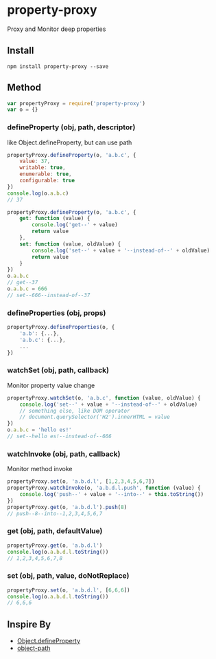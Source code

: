 property-proxy
===========

Proxy and Monitor deep properties 

## Install
```
npm install property-proxy --save
```

## Method
```javascript
var propertyProxy = require('property-proxy')
var o = {}
```

### defineProperty (obj, path, descriptor)
like Object.defineProperty, but can use path

```javascript
propertyProxy.defineProperty(o, 'a.b.c', {
	value: 37,
  	writable: true,
  	enumerable: true,
  	configurable: true
})
console.log(o.a.b.c)
// 37

propertyProxy.defineProperty(o, 'a.b.c', {
	get: function (value) {
		console.log('get--' + value)
		return value
	},
	set: function (value, oldValue) {
		console.log('set--' + value + '--instead-of--' + oldValue)
		return value
	}
})
o.a.b.c
// get--37
o.a.b.c = 666
// set--666--instead-of--37
```

### defineProperties (obj, props)
```javascript
propertyProxy.defineProperties(o, {
	'a.b': {...},
	'a.b.c': {...},
	...
})
```

### watchSet (obj, path, callback)
Monitor property value change

```javascript
propertyProxy.watchSet(o, 'a.b.c', function (value, oldValue) {
	console.log('set--' + value + '--instead-of--' + oldValue)
	// something else, like DOM operator
	// document.querySelector('H2').innerHTML = value
})
o.a.b.c = 'hello es!'
// set--hello es!--instead-of--666
```

### watchInvoke (obj, path, callback)
Monitor method invoke

```javascript
propertyProxy.set(o, 'a.b.d.l', [1,2,3,4,5,6,7])
propertyProxy.watchInvoke(o, 'a.b.d.l.push', function (value) {
	console.log('push--' + value + '--into--' + this.toString())
})
propertyProxy.get(o, 'a.b.d.l').push(8)
// push--8--into--1,2,3,4,5,6,7
```

### get (obj, path, defaultValue)
```javascript
propertyProxy.get(o, 'a.b.d.l')
console.log(o.a.b.d.l.toString())
// 1,2,3,4,5,6,7,8
```

### set (obj, path, value, doNotReplace)
```javascript
propertyProxy.set(o, 'a.b.d.l', [6,6,6])
console.log(o.a.b.d.l.toString())
// 6,6,6
```

## Inspire By
* [Object.defineProperty](https://developer.mozilla.org/en-US/docs/Web/JavaScript/Reference/Global_Objects/Object/defineProperty)
* [object-path](https://github.com/mariocasciaro/object-path)